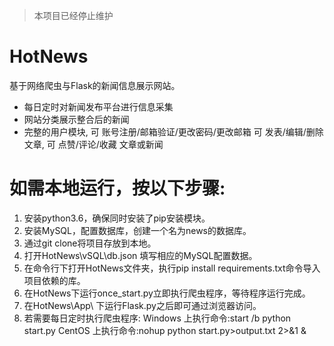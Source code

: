> 本项目已经停止维护
# HotNews

基于网络爬虫与Flask的新闻信息展示网站。

- 每日定时对新闻发布平台进行信息采集
- 网站分类展示整合后的新闻
- 完整的用户模块, 可 账号注册/邮箱验证/更改密码/更改邮箱 可 发表/编辑/删除 文章, 可 点赞/评论/收藏 文章或新闻

# 如需本地运行，按以下步骤:
1. 安装python3.6，确保同时安装了pip安装模块。
2. 安装MySQL，配置数据库，创建一个名为news的数据库。
3. 通过git clone将项目存放到本地。
4. 打开HotNews\vSQL\db.json 填写相应的MySQL配置数据。
5. 在命令行下打开HotNews文件夹，执行pip install requirements.txt命令导入项目依赖的库。
6. 在HotNews下运行once_start.py立即执行爬虫程序，等待程序运行完成。
7. 在HotNews\App\ 下运行Flask.py之后即可通过浏览器访问。
8. 若需要每日定时执行爬虫程序:
	Windows  上执行命令:start /b python start.py
	CentOS   上执行命令:nohup python start.py>output.txt 2>&1 &
